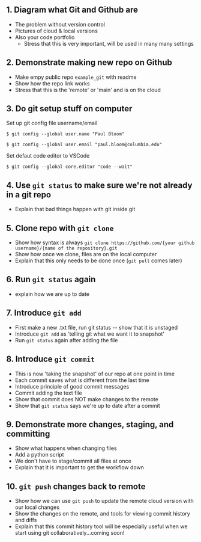 ## 1. Diagram what Git and Github are
* The problem without version control
* Pictures of cloud & local versions
* Also your code portfolio
    * Stress that this is very important, will be used in many many settings

## 2. Demonstrate making new repo on Github

* Make empy public repo `example_git` with readme
* Show how the repo link works
* Stress that this is the 'remote' or 'main' and is on the cloud

## 3. Do git setup stuff on computer

Set up git config file username/email

```console
$ git config --global user.name "Paul Bloom"
```

```console
$ git config --global user.email "paul.bloom@columbia.edu"
```

Set defaut code editor to VSCode

```console
$ git config --global core.editor "code --wait"
```

## 4. Use `git status` to make sure we're not already in a git repo

* Explain that bad things happen with git inside git

## 5. Clone repo with `git clone`

* Show how syntax is always `git clone https://github.com/{your github username}/{name of the repository}.git`
* Show how once we clone, files are on the local computer
* Explain that this only needs to be done once (`git pull` comes later)

## 6. Run `git status` again 
* explain how we are up to date

## 7. Introduce `git add`
* First make a new .txt file, run git status -- show that it is unstaged
* Introduce `git add` as 'telling git what we want it to snapshot'
* Run `git status` again after adding the file

## 8. Introduce `git commit`
* This is now 'taking the snapshot' of our repo at one point in time
* Each commit saves what is different from the last time
* Introduce principle of good commit messages
* Commit adding the text file
* Show that commit does NOT make changes to the remote
* Show that `git status` says we're up to date after a commit

## 9. Demonstrate more changes, staging, and committing
* Show what happens when changing files
* Add a python script
* We don't have to stage/commit all files at once
* Explain that it is important to get the workflow down

## 10. `git push` changes back to remote
* Show how we can use `git push` to update the remote cloud version with our local changes
* Show the changes on the remote, and tools for viewing commit history and diffs
* Explain that this commit history tool will be especially useful when we start using git collaboratively...coming soon!

